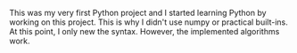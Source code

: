 This was my very first Python project and I started learning Python by working on this project. This is why I didn't use numpy or practical built-ins. At this point, I only new the syntax. However, the implemented algorithms work.